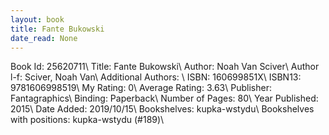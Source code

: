 ```yaml
---
layout: book
title: Fante Bukowski
date_read: None
---
```


Book Id: 25620711\ 
Title: Fante Bukowski\ 
Author: Noah Van Sciver\ 
Author l-f: Sciver, Noah Van\ 
Additional Authors: \ 
ISBN: 160699851X\ 
ISBN13: 9781606998519\ 
My Rating: 0\ 
Average Rating: 3.63\ 
Publisher: Fantagraphics\ 
Binding: Paperback\ 
Number of Pages: 80\ 
Year Published: 2015\ 
Date Added: 2019/10/15\ 
Bookshelves: kupka-wstydu\ 
Bookshelves with positions: kupka-wstydu (#189)\ 

